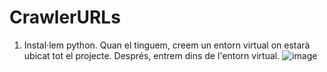 # CrawlerURLs
1. Instal·lem python. Quan el tinguem, creem un entorn virtual on estarà ubicat tot el projecte. Després, entrem dins de l'entorn virtual.
   ![image](https://github.com/user-attachments/assets/3fd2328d-c6ac-4478-b1d5-9a67bd58950b)
